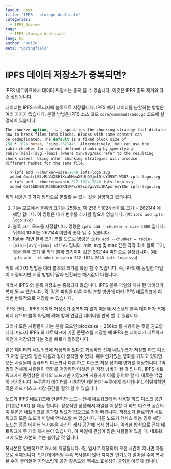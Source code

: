 ```yaml
---
layout: post
title: "IPFS - storage duplicate"
categories:
  - IPFS_Review
tags:
  - IPFS_storage_duplicate
lang: ko
author: "uni2u"
meta: "Springfield"
---
```


# IPFS 데이터 저장소가 중복되면?

IPFS 네트워크에서 데이터 저장소는 중복 될 수 있습니다. 이것은 IPFS 중복 제거와 다소 상반됩니다.

데이터는 IPFS 스토리지에 블록으로 저장됩니다. IPFS 에서 데이터를 분할하는 방법은 여러 가지가 있습니다. 분할 방법은 IPFS 소스 코드 `core/commands/add.go` 코드에 설명되어 있습니다.

```protobuf
The chunker option, '-s', specifies the chunking strategy that dictates
how to break files into blocks. Blocks with same content can
be deduplicated. The default is a fixed block size of
256 * 1024 bytes, 'size-262144'. Alternatively, you can use the
rabin chunker for content defined chunking by specifying
rabin-[min]-[avg]-[max] (where min/avg/max refer to the resulting
chunk sizes). Using other chunking strategies will produce
different hashes for the same file.

  > ipfs add --chunker=size-2048 ipfs-logo.svg
  added QmafrLBfzRLV4XSH1XcaMMeaXEUhDJjmtDfsYU95TrWG87 ipfs-logo.svg
  > ipfs add --chunker=rabin-512-1024-2048 ipfs-logo.svg
  added Qmf1hDN65tR55Ubh2RN1FPxr69xq3giVBz1KApsresY8Gn ipfs-logo.svg
```

위의 내용은 3 가지 방법으로 분할할 수 있는 것을 설명하고 있습니다.

1. 기본 모드에서 블록의 크기는 256kb, 즉 256 * 1024 바이트 크기 = 262144 에 해당 합니다. 이 명령은 매개 변수를 추가할 필요가 없습니다. (예: `ipfs add ipfs-logo.svg`)
2. 블록 크기 모드를 지정합니다. 명령은 `ipfs add --chunker = size-1000` 입니다. 뒤쪽의 1000은 262144 미만의 숫자 일 수 있습니다.
3. Rabin 가변 블록 크기 분할 모드로 명령은 `ipfs add --chunker = rabin-[min]-[avg]-[max] <file>` 입니다. min, avg 및 max 값은 각각 최소 블록 크기, 평균 블록 크기 및 최대 블록 크기이며 값은 262144 미만으로 설정됩니다. (예: `ipfs add --chunker = rabin-512-1024-2048 ipfs-logo.svg`)

위의 세 가지 방법은 여러 블록의 크기를 확장 할 수 있습니다. 즉, IPFS 에 동일한 파일이 저장되지만 저장 방법이 달라 반환되는 해시값이 다릅니다.

따라서 IPFS 의 블록 저장소는 중복되지 않습니다. IPFS 블록 파일의 패치 된 데이터가 복제 될 수 있습니다. 즉, 같은 파일을 다른 파일 분할 방법에 따라 IPFS 네트워크에 여러번 반복적으로 저장할 수 있습니다.

IPFS 관리는 IPFS 데이터 저장소가 중복되지 않기 때문에 시스템의 블록 데이터가 복제되지 않으며 블록 파일에 의해 함께 연결된 데이터를 반복 할 수 있습니다.

그러나 모든 사람들이 기본 분할 모드인  blocksize = 256kb 를 사용하는 것을 권고합니다. 따라서 IPFS 의 네트워크에 기존 콘텐츠를 저장할 때 IPFS 는 데이터가 네트워크 이전에 저장되었다는 것을 빠르게 알려줍니다.

같은 데이터가 네트워크에 저장되어 있다고 가정하면 전체 네트워크가 저장할 하드 디스크 저장 공간의 양은 다음과 같이 생각할 수 있다. 매우 인기있는 영화를 가지고 있다면 모든 사람들이 컴퓨터의 디스크나 다른 하드 디스크 저장 장치에 영화를 저장합니다. 1억 명의 전세계 사람들이 영화를 저장하면
이것은 큰 저장 낭비가 될 것 입니다. IPFS 네트워크에서 동영상은 하나의 노드에만 저장되며 사용자가 이를 읽어야 할 때 새로운 백업이 생성됩니다. 누구든지 데이터를 사용하면 데이터가 누구에게 복사됩니다. 이렇게하면 많은 하드 디스크 저장 공간을 절약 할 수 있습니다.

노드가 IPFS 네트워크에 연결되면 노드는 전체 네트워크에서 사용할 하드 디스크 공간 (기본값 10G) 을 제공 합니다. 정상적인 상황에서 파일을 저장할 때 하드 디스크 공간의 이 부분은 네트워크를 통과할 필요가 없으므로 가장 빠릅니다. 저장소가 완료되면 네트워크의 모든 노드가 파일에 액세스할 수 있습니다. 다른 노드가 액세스 하는 경우 해당 노드는 종종 데이터 복사본을 자신의 캐시 공간에 복사 합니다. 이러한 방식으로 전체 네트워크에 두 개의 복사본이 있습니다. 이 파일에 관심이 많은 사람들이 있을 때, 네트워크에 있는 사본의 수는 늘어날 것 입니다.

복사본은 일반적으로 캐시에 저장됩니다. 즉, 임시로 저장되며 오랜 시간이 지나면 자동으로 삭제됩니다. 인기 데이터일 수록 복사본이 많아 지지만 인기도가 떨어질 수록 복사본 수가 줄어들어 자연스럽게 공간 활용도와 액세스 효율성이 균형을 이루게 됩니다.
